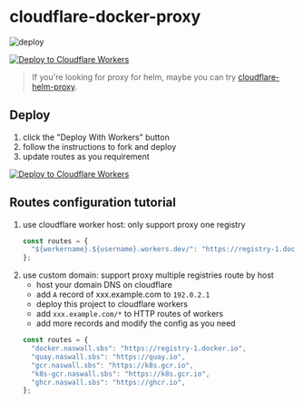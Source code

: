 # cloudflare-docker-proxy

![deploy](https://github.com/ciiiii/cloudflare-docker-proxy/actions/workflows/deploy.yaml/badge.svg)

[![Deploy to Cloudflare Workers](https://deploy.workers.cloudflare.com/button)](https://deploy.workers.cloudflare.com/?url=https://github.com/Jeffery-liu2021/cloudflare-docker-proxy)

> If you're looking for proxy for helm, maybe you can try [cloudflare-helm-proxy](https://github.com/Jeffery-liu2021/cloudflare-helm-proxy).

## Deploy

1. click the "Deploy With Workers" button
2. follow the instructions to fork and deploy
3. update routes as you requirement

[![Deploy to Cloudflare Workers](https://deploy.workers.cloudflare.com/button)](https://deploy.workers.cloudflare.com/?url=https://github.com/Jeffery-liu2021/cloudflare-docker-proxy)

## Routes configuration tutorial

1. use cloudflare worker host: only support proxy one registry
   ```javascript
   const routes = {
     "${workername}.${username}.workers.dev/": "https://registry-1.docker.io",
   };
   ```
2. use custom domain: support proxy multiple registries route by host
   - host your domain DNS on cloudflare
   - add `A` record of xxx.example.com to `192.0.2.1`
   - deploy this project to cloudflare workers
   - add `xxx.example.com/*` to HTTP routes of workers
   - add more records and modify the config as you need
   ```javascript
   const routes = {
     "docker.naswall.sbs": "https://registry-1.docker.io",
     "quay.naswall.sbs": "https://quay.io",
     "gcr.naswall.sbs": "https://k8s.gcr.io",
     "k8s-gcr.naswall.sbs": "https://k8s.gcr.io",
     "ghcr.naswall.sbs": "https://ghcr.io",
   };
   ```

